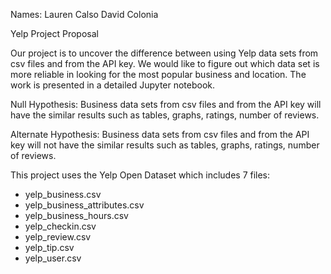 Names: Lauren Calso
       David Colonia

Yelp Project Proposal 

Our project is to uncover the difference between using Yelp data sets from csv files and from the API key. We would like to figure out which data set is more reliable in looking for the most popular business and location. The work is presented in a detailed Jupyter notebook. 

Null Hypothesis: Business data sets from csv files and from the API key will have the similar results such as tables, graphs, ratings, number of reviews.

Alternate Hypothesis: Business data sets from csv files and from the API key will not have the similar results such as tables, graphs, ratings, number of reviews.

This project uses the Yelp Open Dataset which includes 7 files:
- yelp_business.csv
- yelp_business_attributes.csv
- yelp_business_hours.csv
- yelp_checkin.csv
- yelp_review.csv
- yelp_tip.csv
- yelp_user.csv

